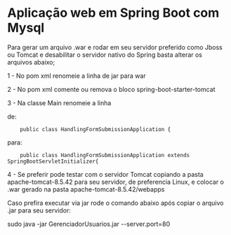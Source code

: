 # Aplicação web em Spring Boot com Mysql

Para gerar um arquivo .war e rodar em seu servidor preferido como Jboss ou Tomcat e desabilitar o servidor nativo do Spring basta alterar os arquivos abaixo;


1 - No pom xml renomeie a linha de <packaging>jar</packaging> para <packaging>war</packaging>

2 - No pom xml comente ou remova o bloco spring-boot-starter-tomcat
		  		
3 - Na classe Main renomeie a linha 

de: 

		public class HandlingFormSubmissionApplication {
para: 

		public class HandlingFormSubmissionApplication extends SpringBootServletInitializer{
		
		
4 - Se preferir pode testar com o servidor Tomcat copiando a pasta apache-tomcat-8.5.42 para seu servidor, de preferencia Linux, e colocar o .war gerado na pasta 
apache-tomcat-8.5.42/webapps


Caso prefira executar via jar rode o comando abaixo após copiar o arquivo .jar para seu servidor:

sudo java -jar GerenciadorUsuarios.jar --server.port=80
